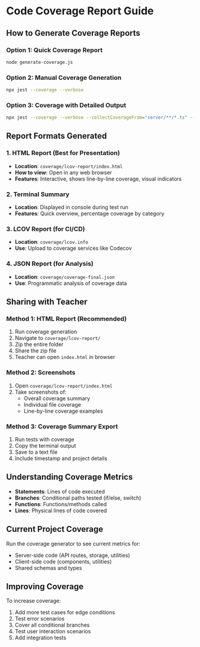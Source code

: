 # Code Coverage Report Guide

## How to Generate Coverage Reports

### Option 1: Quick Coverage Report
```bash
node generate-coverage.js
```

### Option 2: Manual Coverage Generation
```bash
npx jest --coverage --verbose
```

### Option 3: Coverage with Detailed Output
```bash
npx jest --coverage --verbose --collectCoverageFrom="server/**/*.ts" --collectCoverageFrom="client/src/**/*.ts"
```

## Report Formats Generated

### 1. HTML Report (Best for Presentation)
- **Location**: `coverage/lcov-report/index.html`
- **How to view**: Open in any web browser
- **Features**: Interactive, shows line-by-line coverage, visual indicators

### 2. Terminal Summary
- **Location**: Displayed in console during test run
- **Features**: Quick overview, percentage coverage by category

### 3. LCOV Report (for CI/CD)
- **Location**: `coverage/lcov.info`
- **Use**: Upload to coverage services like Codecov

### 4. JSON Report (for Analysis)
- **Location**: `coverage/coverage-final.json`
- **Use**: Programmatic analysis of coverage data

## Sharing with Teacher

### Method 1: HTML Report (Recommended)
1. Run coverage generation
2. Navigate to `coverage/lcov-report/`
3. Zip the entire folder
4. Share the zip file
5. Teacher can open `index.html` in browser

### Method 2: Screenshots
1. Open `coverage/lcov-report/index.html`
2. Take screenshots of:
   - Overall coverage summary
   - Individual file coverage
   - Line-by-line coverage examples

### Method 3: Coverage Summary Export
1. Run tests with coverage
2. Copy the terminal output
3. Save to a text file
4. Include timestamp and project details

## Understanding Coverage Metrics

- **Statements**: Lines of code executed
- **Branches**: Conditional paths tested (if/else, switch)
- **Functions**: Functions/methods called
- **Lines**: Physical lines of code covered

## Current Project Coverage

Run the coverage generator to see current metrics for:
- Server-side code (API routes, storage, utilities)
- Client-side code (components, utilities)
- Shared schemas and types

## Improving Coverage

To increase coverage:
1. Add more test cases for edge conditions
2. Test error scenarios
3. Cover all conditional branches
4. Test user interaction scenarios
5. Add integration tests